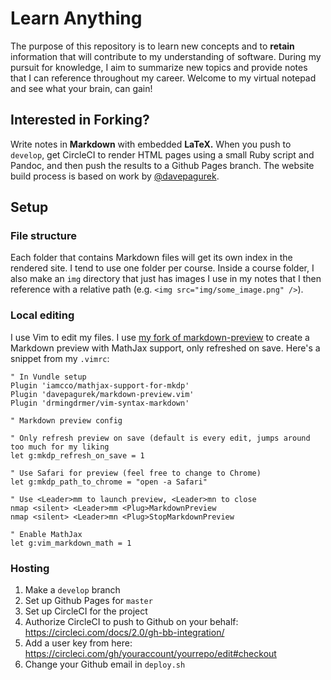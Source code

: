 # Learn Anything

The purpose of this repository is to learn new concepts and to **retain** information that will contribute to my understanding of software. During my pursuit for knowledge, I aim to summarize new topics and provide notes that I can reference throughout my career. Welcome to my virtual notepad and see what your brain, can gain!


## Interested in Forking?
Write notes in **Markdown** with embedded **LaTeX.** When you push to `develop`, get CircleCI to render HTML pages using a small Ruby script and Pandoc, and then push the results to a Github Pages branch. The website build process is based on work by [@davepagurek](https://github.com/davepagurek/SE-Notes).

## Setup

### File structure
Each folder that contains Markdown files will get its own index in the rendered site. I tend to use one folder per course. Inside a course folder, I also make an `img` directory that just has images I use in my notes that I then reference with a relative path (e.g. `<img src="img/some_image.png" />`).

### Local editing
I use Vim to edit my files. I use <a href="https://github.com/davepagurek/markdown-preview.vim">my fork of markdown-preview</a> to create a Markdown preview with MathJax support, only refreshed on save. Here's a snippet from my `.vimrc`:

```vim
" In Vundle setup
Plugin 'iamcco/mathjax-support-for-mkdp'
Plugin 'davepagurek/markdown-preview.vim'
Plugin 'drmingdrmer/vim-syntax-markdown'

" Markdown preview config

" Only refresh preview on save (default is every edit, jumps around too much for my liking
let g:mkdp_refresh_on_save = 1

" Use Safari for preview (feel free to change to Chrome)
let g:mkdp_path_to_chrome = "open -a Safari"

" Use <Leader>mm to launch preview, <Leader>mn to close
nmap <silent> <Leader>mm <Plug>MarkdownPreview
nmap <silent> <Leader>mn <Plug>StopMarkdownPreview

" Enable MathJax
let g:vim_markdown_math = 1
```

### Hosting

1. Make a `develop` branch
2. Set up Github Pages for `master`
3. Set up CircleCI for the project
4. Authorize CircleCI to push to Github on your behalf: https://circleci.com/docs/2.0/gh-bb-integration/
5. Add a user key from here: https://circleci.com/gh/youraccount/yourrepo/edit#checkout
6. Change your Github email in `deploy.sh`
